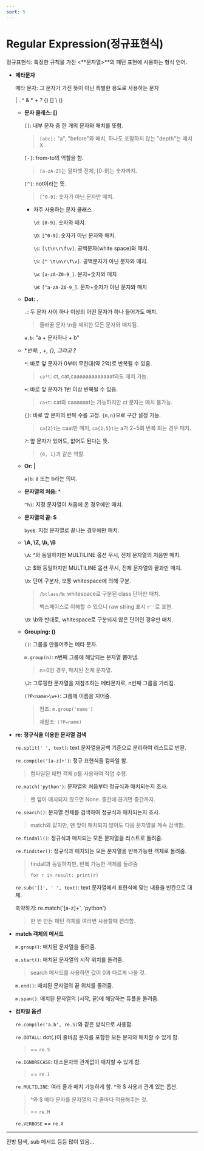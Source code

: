 ```yaml
---
sort: 5
---
```


# Regular Expression(정규표현식)

정규표현식: 특정한 규칙을 가진 <**문자열>**의 패턴 표현에 사용하는 형식 언어.

- **메타문자**

    메타 문자: 그 문자가 가진 뜻이 아닌 특별한 용도로 사용하는 문자

    | . ^ & * + ? {} [] \ ()

    - **문자 클래스: []**

        `[]`: 내부 문자 중 한 개의 문자와 매치를 뜻함.

        > `[abc]:` "a", "before"와 매치, 하나도 포함하지 않는 "depth"는 매치 X.

        `[-]`: from-to의 역할을 함.

        > `[a-zA-Z]`는 알파벳 전체, [0-9]는 숫자까지.

        `[^]`: not이라는 뜻.

        > `[^0-9]`: 숫자가 아닌 문자만 매치.

        - 자주 사용하는 문자 클래스

          `\d`: `[0-9]`. 숫자와 매치.

          `\D`: `[^0-9].`숫자가 아닌 문자와 매치.

          `\s`: `[\t\n\r\f\v]`. 공백문자(white space)와 매치.

          `\S`: `[^ \t\n\r\f\v]`. 공백문자가 아닌 문자와 매치.

          `\w`: `[a-zA-Z0-9_]`. 문자+숫자와 매치

          `\W`: `[^a-zA-Z0-9_]`. 문자+숫자가 아닌 문자와 매치


    - **Dot: .**
    
        `.`: 두 문자 사이 하나 이상의 어떤 문자가 하나 들어가도 매치.
    
        > 줄바꿈 문자 \n을 제외한 모든 문자와 매치됨.
    
        `a.b`: "a + 문자하나 + b"
    
    - **반복: *, +, {}, 그리고 ?**
    
        `*`: 바로 앞 문자가 0부터 무한대(약 2억)로 반복될 수 있음.
    
        > `ca*t`: ct, cat,caaaaaaaaaaaaat와도 매치 가능.
    
        `+`: 바로 앞 문자가 1번 이상 반복될 수 있음.
    
        > `ca+t`: cat와 caaaaaat는 가능하지만 ct 문자는 매치 불가능.
    
        `{}`: 바로 앞 문자의 반복 수를 고정. `{m,n}`으로 구간 설정 가능.
    
        > `ca{2}t`는 caat만 매치, `ca{2,5}t`는 a가 2~5회 반복 되는 경우 매치.
    
        `?`: 앞 문자가 있어도, 없어도 된다는 뜻.
    
        > `{0, 1}`과 같은 역할.
    
    - **Or: |**
    
        `a|b`: a 또는 b라는 의미.
    
    - **문자열의 처음: ^**
    
        `^hi`: 지정 문자열이 처음에 온 경우에만 매치.
    
    - **문자열의 끝: $**
    
        `bye$`: 지정 문자열로 끝나는 경우에만 매치.
    
    - **\A, \Z, \b, \B**
    
        `\A`: ^와 동일하지만 MULTILINE 옵션 무시, 전체 문자열의 처음만 매치.
    
        `\Z`: $와 동일하지만 MULTILINE 옵션 무시, 전체 문자열의 끝과만 매치.
    
        `\b`: 단어 구분자, 보통 whitespace에 의해 구분.
    
        > `/bclass/b`: whitespace로 구분된 class 단어만 매치.
        >
        > 백스페이스로 이해할 수 있으니 raw string 표시 `r''`로 표현.
    
        `\B`: \b와 반대로, whitespace로 구분되지 않은 단어인 경우만 매치.
    
    - **Grouping: ()**
    
        `()`: 그룹을 만들어주는 메타 문자.
    
        `m.group(n)`: n번째 그룹에 해당되는 문자열 뽑아냄.
        
        > n=0인 경우, 매치된 전체 문자열.
        
        `\2`: 그루핑한 문자열을 재참조하는 메타문자로, n번째 그룹을 가리킴.
        
        `(?P<name>\w+)`: 그룹에 이름을 지어줌.
        
        > 참조: `m.group('name')`
        >
        > 재참조: `(?P=name)`

- **re: 정규식을 이용한 문자열 검색**

    `re.split(' ', text)`: text 문자열을공백 기준으로 분리하여 리스트로 반환.

    `re.compile('[a-z]+')`: 정규 표현식을 컴파일 함.

    > 컴파일된 패턴 객체 p를 사용하여 작업 수행.

    `re.match('python')`: 문자열의 처음부터 정규식과 매치되는지 조사.

    > 맨 앞이 매치되지 않으면 None. 중간에 끊기면 중간까지.

    `re.search()`: 문자열 전체를 검색하여 정규식과 매치되는지 조사.

    > match와 같지만, 맨 앞이 매치되지 않아도 다음 문자열을 계속 검색함.

    `re.findall()`: 정규식과 매치되는 모든 문자열을 리스트로 돌려줌.

    `re.finditer()`: 정규식과 매치되는 모든 문자열을 반복가능한 객체로 돌려줌.

    > findall과 동일하지만, 반복 가능한 객체를 돌려줌
    >
    > `for r in result: print(r)`

    `re.sub('[]', ' ', text)`: text 문자열에서 표현식에 맞는 내용을 빈칸으로 대체.

    축약하기: re.match('[a-z]+', 'python')

    > 한 번 만든 패턴 객체를 여러번 사용할때 편리함.

- **match 객체의 메서드**

    `m.group()`: 매치된 문자열을 돌려줌.

    `m.start()`: 매치된 문자열의 시작 위치를 돌려줌.

    > search 메서드를 사용하면 값이 0과 다르게 나올 것.

    `m.end()`: 매치된 문자열의 끝 위치를 돌려줌.

    `m.span()`: 매치된 문자열의 (시작, 끝)에 해당하는 튜플을 돌려줌.

- **컴파일 옵션**

    `re.compile('a.b', re.S)`와 같은 방식으로 사용함.

    `re.DOTALL`: dot(.)이 줄바꿈 문자를 포함한 모든 문자와 매치할 수 있게 함.
    
    > == `re.S`
    
    `re.IGNORECASE`: 대소문자와 관계없이 매치할 수 있게 함.

    > == `re.I`
    
    `re.MULTILINE`: 여러 줄과 매치 가능하게 함. ^와 $ 사용과 관계 있는 옵션.

    > ^와 $ 메타 문자를 문자열의 각 줄마다 적용해주는 것.
    >
    > == `re.M`
    
    `re.VERBOSE` == `re.X`

---

전방 탐색, sub 메서드 등등 많이 있음...
